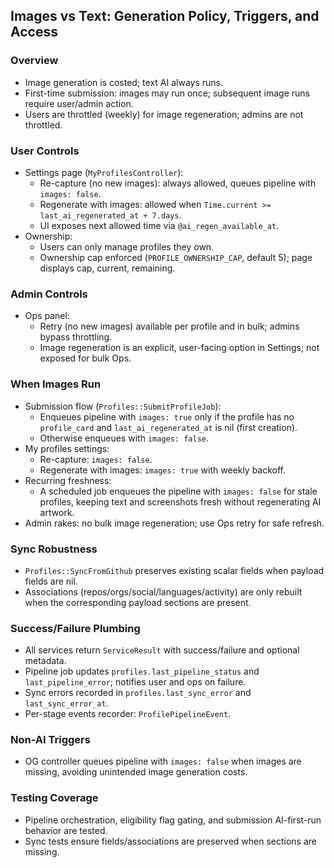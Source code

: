 ## Images vs Text: Generation Policy, Triggers, and Access

### Overview

- Image generation is costed; text AI always runs.
- First-time submission: images may run once; subsequent image runs require user/admin action.
- Users are throttled (weekly) for image regeneration; admins are not throttled.

### User Controls

- Settings page (`MyProfilesController`):
  - Re-capture (no new images): always allowed, queues pipeline with `images: false`.
  - Regenerate with images: allowed when `Time.current >= last_ai_regenerated_at + 7.days`.
  - UI exposes next allowed time via `@ai_regen_available_at`.
- Ownership:
  - Users can only manage profiles they own.
  - Ownership cap enforced (`PROFILE_OWNERSHIP_CAP`, default 5); page displays cap, current,
    remaining.

### Admin Controls

- Ops panel:
  - Retry (no new images) available per profile and in bulk; admins bypass throttling.
  - Image regeneration is an explicit, user-facing option in Settings; not exposed for bulk Ops.

### When Images Run

- Submission flow (`Profiles::SubmitProfileJob`):
  - Enqueues pipeline with `images: true` only if the profile has no `profile_card` and
    `last_ai_regenerated_at` is nil (first creation).
  - Otherwise enqueues with `images: false`.
- My profiles settings:
  - Re-capture: `images: false`.
  - Regenerate with images: `images: true` with weekly backoff.
- Recurring freshness:
  - A scheduled job enqueues the pipeline with `images: false` for stale profiles, keeping text and
    screenshots fresh without regenerating AI artwork.
- Admin rakes: no bulk image regeneration; use Ops retry for safe refresh.

### Sync Robustness

- `Profiles::SyncFromGithub` preserves existing scalar fields when payload fields are nil.
- Associations (repos/orgs/social/languages/activity) are only rebuilt when the corresponding
  payload sections are present.

### Success/Failure Plumbing

- All services return `ServiceResult` with success/failure and optional metadata.
- Pipeline job updates `profiles.last_pipeline_status` and `last_pipeline_error`; notifies user and
  ops on failure.
- Sync errors recorded in `profiles.last_sync_error` and `last_sync_error_at`.
- Per-stage events recorder: `ProfilePipelineEvent`.

### Non-AI Triggers

- OG controller queues pipeline with `images: false` when images are missing, avoiding unintended
  image generation costs.

### Testing Coverage

- Pipeline orchestration, eligibility flag gating, and submission AI-first-run behavior are tested.
- Sync tests ensure fields/associations are preserved when sections are missing.
